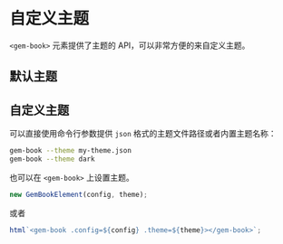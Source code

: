 # 自定义主题

`<gem-book>` 元素提供了主题的 API，可以非常方便的来自定义主题。

## 默认主题

<gbp-raw src="/src/element/helper/theme.ts" range="3-18"></gbp-raw>

## 自定义主题

可以直接使用命令行参数提供 `json` 格式的主题文件路径或者内置主题名称：

```bash
gem-book --theme my-theme.json
gem-book --theme dark
```

也可以在 `<gem-book>` 上设置主题。

```js
new GemBookElement(config, theme);
```

或者

```js
html`<gem-book .config=${config} .theme=${theme}></gem-book>`;
```
